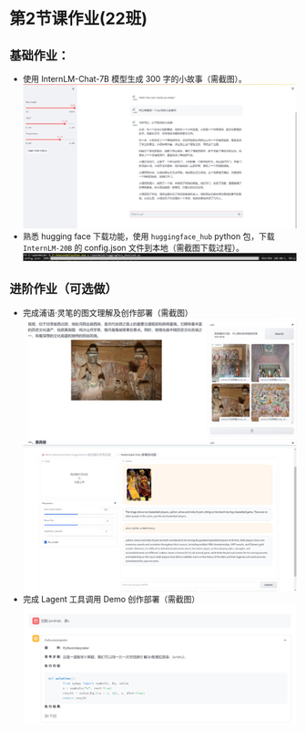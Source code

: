 # 第2节课作业(22班) 

## 基础作业：
- 使用 InternLM-Chat-7B 模型生成 300 字的小故事（需截图）。
![](figures/4.png)
- 熟悉 hugging face 下载功能，使用 `huggingface_hub` python 包，下载 `InternLM-20B` 的 config.json 文件到本地（需截图下载过程）。
![](figures/9.png)

## 进阶作业（可选做） 
- 完成浦语·灵笔的图文理解及创作部署（需截图）
![](figures/6.png)
![](figures/8.png)
- 完成 Lagent 工具调用 Demo 创作部署（需截图）
![](figures/5.png)
